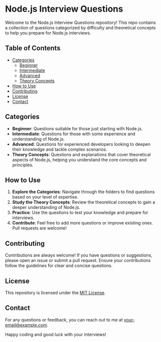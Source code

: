 # Node.js Interview Questions

Welcome to the Node.js Interview Questions repository! This repo contains a collection of questions categorized by difficulty and theoretical concepts to help you prepare for Node.js interviews.

## Table of Contents

- [Categories](#categories)
  - [Beginner](#beginner)
  - [Intermediate](#intermediate)
  - [Advanced](#advanced)
  - [Theory Concepts](#theory-concepts)
- [How to Use](#how-to-use)
- [Contributing](#contributing)
- [License](#license)
- [Contact](#contact)

## Categories

- **Beginner**: Questions suitable for those just starting with Node.js.
- **Intermediate**: Questions for those with some experience and understanding of Node.js.
- **Advanced**: Questions for experienced developers looking to deepen their knowledge and tackle complex scenarios.
- **Theory Concepts**: Questions and explanations that cover theoretical aspects of Node.js, helping you understand the core concepts and principles.

## How to Use

1. **Explore the Categories**: Navigate through the folders to find questions based on your level of expertise.
2. **Study the Theory Concepts**: Review the theoretical concepts to gain a deeper understanding of Node.js.
3. **Practice**: Use the questions to test your knowledge and prepare for interviews.
4. **Contribute**: Feel free to add more questions or improve existing ones. Pull requests are welcome!

## Contributing

Contributions are always welcome! If you have questions or suggestions, please open an issue or submit a pull request. Ensure your contributions follow the guidelines for clear and concise questions.

## License

This repository is licensed under the [MIT License](LICENSE).

## Contact

For any questions or feedback, you can reach out to me at [your-email@example.com](mailto:your-email@example.com).

Happy coding and good luck with your interviews!
